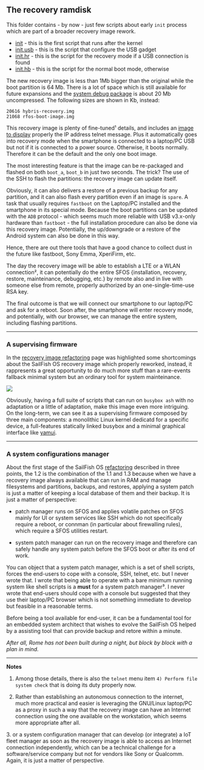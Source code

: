 ## The recovery ramdisk

This folder contains - by now - just few scripts about early `init` process which are part of a broader recovery image rework.

- [init](init) - this is the first script that runs after the kernel
- [init.usb](init.usb) - this is the script that configure the USB gadget
- [init.hr](init.hr) - this is the script for the recovery mode if a USB connection is found
- [init.hb](init.hb) - this is the script for the normal boot mode, otherwise

The new recovery image is less than 1Mb bigger than the original while the boot partition is 64 Mb. There is a lot of space which is still available for future expansions and the [system debug package](../#about-sysdebug-package) is about 20 Mb uncompressed. The following sizes are shown in Kb, instead:

```
20616 hybris-recovery.img
21068 rfos-boot-image.img
```

This recovery image is plenty of fine-tuned¹ details, and includes an [image to display](../../forum/todo/recovery-telnet-phonescreen.jpeg) properly the IP address telnet message. Plus it automatically goes into recovery mode when the smartphone is connected to a laptop/PC USB but not if it is connected to a power source. Otherwise, it boots normally. Therefore it can be the default and the only one boot image.

The most interesting feature is that the image can be re-packaged and flashed on both `boot_a`, `boot_b` in just two seconds. The trick? The use of the SSH to flash the partitions: the recovery image can update itself.

Obviously, it can also delivers a restore of a previous backup for any partition, and it can also flash every partition even if an image is `spare`. A task that usually requires `fastboot` on the Laptop/PC installed and the smartphone in its special mode. Because the boot partitions can be updated with the `ADB` protocol - which seems much more reliable with USB v3.x-only hardware than `fastboot` - the full installation procedure can also be done via this recovery image. Potentially, the up/downgrade or a restore of the Android system can also be done in this way.

Hence, there are out there tools that have a good chance to collect dust in the future like fastboot, Sony Emma, XperiFirm, etc.

The day the recovery image will be able to establish a LTE or a WLAN connection², it can potentially do the entire SFOS {installation, recovery, restore, mainteinance, debugging, etc.} by remote also and in live with someone else from remote, properly authorized by an one-single-time-use RSA key. 

The final outcome is that we will connect our smartphone to our laptop/PC and ask for a reboot. Soon after, the smartphone will enter recovery mode, and potentially, with our browser, we can manage the entire system, including flashing partitions.

---

### A supervising firmware

In the [recovery image refactoring](../../forum/todo/recovery-image-refactoring.md) page was highlighted some shortcomings about the SailFish OS recovery image which properly reworked, instead, it rappresents a great opportunity to do much more stuff than a rare-events fallback minimal system but an ordinary tool for system mainteinance.

![](https://raw.githubusercontent.com/robang74/redfishos/main/forum/todo/recovery-telnet-phonescreen.jpeg)

Obviously, having a full suite of scripts that can run on `busybox ash` with no adaptation or a little of adaptation, make this image even more intriguing. On the long-term, we can see it as a supervising firmware composed by three main components: a monolithic Linux kernel dedicatd for a specific device, a full-features statically linked busybox and a minimal graphical interface like [yamui](https://github.com/robang74/yamui).

---

### A system configurations manager

About the first stage of the SailFish OS [refactoring](../../#about-sfos-refactoring) described in three points, the 1.2 is the combination of the 1.1 and 1.3 because when we have a recovery image always available that can run in RAM and manage filesystems and partitions, backups, and restores, applying a system patch is just a matter of keeping a local database of them and their backup. It is just a matter of perspective: 

- patch manager runs on SFOS and applies volatile patches on SFOS mainly for UI or system services like SSH which do not specifically require a reboot, or connman (in particular about firewalling rules), which require a SFOS utilities restart.

- system patch manager can run on the recovery image and therefore can safely handle any system patch before the SFOS boot or after its end of work.

You can object that a system patch manager, which is a set of shell scripts, forces the end-users to cope with a console, SSH, telnet, etc. but I never wrote that. I wrote that being able to operate with a bare minimum running system like shell scripts is a **must** for a system patch manager³. I never wrote that end-users should cope with a console but suggested that they use their laptop/PC browser which is not something immediate to develop but feasible in a reasonable terms.

Before being a tool available for end-user, it can be a fundamental tool for an embedded system architect that wishes to evolve the SailFish OS helped by a assisting tool that can provide backup and retore within a minute.

*After all, Rome has not been built during a night, but block by block with a plan in mind.*

---

**Notes**

1. Among those details, there is also the `telnet` menu item `4) Perform file system check` that is doing its duty properly now.

2. Rather than establishing an autonomous connection to the internet, much more practical and easier is leveraging the GNU/Linux laptop/PC as a proxy in such a way that the recovery image can have an Internet connection using the one available on the workstation, which seems more appropriate after all.

3. or a system configuration manager that can develop (or integrate) a IoT fleet manager as soon as the recovery image is able to access an Internet connection independently, which can be a technical challenge for a software/service company but not for vendors like Sony or Qualcomm. Again, it is just a matter of perspective.
